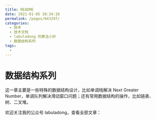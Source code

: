 ```yaml
---
title: README
date: 2021-01-05 10:34:18
permalink: /pages/64329f/
categories:
  - 技术
  - 技术文档
  - labuladong 的算法小抄
  - 数据结构系列
tags:
  - 
---
```

# 数据结构系列

这一章主要是一些特殊的数据结构设计，比如单调栈解决 Next Greater Number，单调队列解决滑动窗口问题；还有常用数据结构的操作，比如链表、树、二叉堆。

欢迎关注我的公众号 labuladong，查看全部文章：
